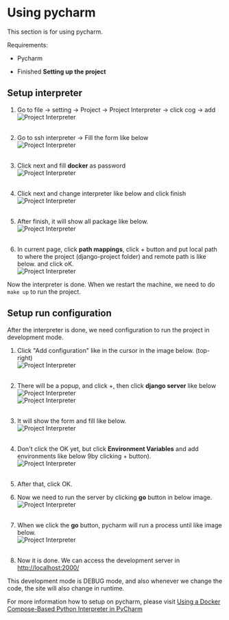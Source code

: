 # Using pycharm

This section is for using pycharm.

Requirements:

- Pycharm

- Finished **Setting up the project**

## Setup interpreter

1. Go to file -> setting -> Project -> Project Interpreter -> click cog -> add
   <br>![Project Interpreter ](../../../assets/screenshots/pycharm/1.png "Project Interpreter")<br><br>

2. Go to ssh interpreter -> Fill the form like below
   <br>![Project Interpreter ](../../../assets/screenshots/pycharm/2.png "Project Interpreter")<br><br>

3. Click next and fill **docker** as password
   <br>![Project Interpreter ](../../../assets/screenshots/pycharm/3.png "Project Interpreter")<br><br>

4. Click next and change interpreter like below and click finish
   <br>![Project Interpreter ](../../../assets/screenshots/pycharm/4.png "Project Interpreter")<br><br>

5. After finish, it will show all package like below.
   <br>![Project Interpreter ](../../../assets/screenshots/pycharm/5.png "Project Interpreter")<br><br>

6. In current page, click **path mappings**, click + button and put local path to where the project (django-project folder) and remote path is like below. and click oK.
   <br>![Project Interpreter ](../../../assets/screenshots/pycharm/6.png "Project Interpreter")

Now the interpreter is done. When we restart the machine, we need to do `make up` to run the project.

## Setup run configuration

After the interpreter is done, we need configuration to run the project in development mode.

1. Click "Add configuration" like in the cursor in the image below. (top-right)
   <br>![Project Interpreter ](../../../assets/screenshots/pycharm/7.png "Project Interpreter")<br><br>

2. There will be a popup, and click +, then click **django server** like below
   <br>![Project Interpreter ](../../../assets/screenshots/pycharm/8.png "Project Interpreter")
   <br>![Project Interpreter ](../../../assets/screenshots/pycharm/9.png "Project Interpreter")<br><br>

3. It will show the form and fill like below.
   <br>![Project Interpreter ](../../../assets/screenshots/pycharm/10.png "Project Interpreter")<br><br>

4. Don't click the OK yet, but click **Environment Variables** and add environments like below 9by clicking + button).
   <br>![Project Interpreter ](../../../assets/screenshots/pycharm/11.png "Project Interpreter")<br><br>

5. After that, click OK.

6. Now we need to run the server by clicking **go** button in below image.
   <br>![Project Interpreter ](../../../assets/screenshots/pycharm/12.png "Project Interpreter")<br><br>

7. When we click the **go** button, pycharm will run a process until like image below.
   <br>![Project Interpreter ](../../../assets/screenshots/pycharm/13.png "Project Interpreter")<br><br>

8. Now it is done. We can access the development server in [http://localhost:2000/](http://localhost:2000/)

This development mode is DEBUG mode, and also whenever we change the code, the site will also change in runtime.

For more information how to setup on pycharm, please visit [Using a Docker Compose-Based Python Interpreter in PyCharm](https://kartoza.com/en/blog/using-docker-compose-based-python-interpreter-in-pycharm/)


